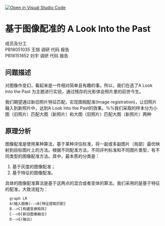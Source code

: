 [![Open in Visual Studio Code](https://classroom.github.com/assets/open-in-vscode-f059dc9a6f8d3a56e377f745f24479a46679e63a5d9fe6f495e02850cd0d8118.svg)](https://classroom.github.com/online_ide?assignment_repo_id=6410724&assignment_repo_type=AssignmentRepo)
# 基于图像配准的 A Look Into the Past
成员及分工\
PB18051035 王旭 调研 代码 报告\
PB18151852 刘宇 调研 代码 报告
## 问题描述
对图像作变幻，看起来是一件相对简单且有趣的事。所以，我们在选了A Look Into the Past 为主题进行实验，通过残存的光影体会照片里的前世今生。

我们期望通过新旧照片特征匹配，实现图相配准(Image registration)，让旧照片融入到新照片中，达到A Look Into the Past的效果。%%我们采取的样本分为小图（旧照片）匹配大图（新照片）和大图（旧照片）匹配大图（新照片）两种
## 原理分析
图像配准是使用某种算法，基于某种评估标准，将一副或多副图片（局部）最优映射到目标图片上的方法。根据不同配准方法，不同评判标准和不同图片类型，有不同类型的图像配准方法。其中，最本质的分类是：
1. 基于灰度的图像配准；
2. 基于特征的图像配准。

具体的图像配准算法是基于这两点的混合或者变体的算法。我们采用的是基于特征的配准，大致流程为：

```mermaid
  graph LR
  A(输入图像)-->B[特征提取匹配]
  B-->C[构建变换矩阵]
  C-->D[新旧图像融合]
  D-->E(输出)
```
